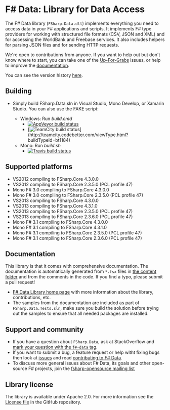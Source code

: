 # F# Data: Library for Data Access

The F# Data library (`FSharp.Data.dll`) implements everything you need to access data in your F# applications 
and scripts. It implements F# type providers for working with structured file formats (CSV, JSON and XML) and 
for accessing the WorldBank and Freebase services. It also includes helpers for parsing JSON files and for sending HTTP requests.

We're open to contributions from anyone. If you want to help out but don't know where to start, you can take one of the [Up-For-Grabs](https://github.com/fsharp/FSharp.Data/issues?labels=up-for-grabs&state=open) issues, or help to improve the [documentation][3].

You can see the version history [here](RELEASE_NOTES.md).

## Building

- Simply build FSharp.Data.sln in Visual Studio, Mono Develop, or Xamarin Studio. You can also use the FAKE script:

  * Windows: Run *build.cmd* 
    * [![AppVeyor build status](https://ci.appveyor.com/api/projects/status/vlw9avsb91rjfy39)](https://ci.appveyor.com/project/ovatsus/fsharp-data)
    * [![TeamCity build status](http://teamcity.codebetter.com/app/rest/builds/buildType:\(id:bt1184\)/statusIcon)](http://teamcity.codebetter.com/viewType.html?buildTypeId=bt1184)
  * Mono: Run *build.sh*
    * [![Travis build status](https://travis-ci.org/fsharp/FSharp.Data.png)](https://travis-ci.org/fsharp/FSharp.Data)

## Supported platforms

- VS2012 compiling to FSharp.Core 4.3.0.0
- VS2012 compiling to FSharp.Core 2.3.5.0 (PCL profile 47)
- Mono F# 3.0 compiling to FSharp.Core 4.3.0.0
- Mono F# 3.0 compiling to FSharp.Core 2.3.5.0 (PCL profile 47)
- VS2013 compiling to FSharp.Core 4.3.0.0
- VS2013 compiling to FSharp.Core 4.3.1.0
- VS2013 compiling to FSharp.Core 2.3.5.0 (PCL profile 47)
- VS2013 compiling to FSharp.Core 2.3.6.0 (PCL profile 47)
- Mono F# 3.1 compiling to FSharp.Core 4.3.0.0
- Mono F# 3.1 compiling to FSharp.Core 4.3.1.0
- Mono F# 3.1 compiling to FSharp.Core 2.3.5.0 (PCL profile 47)
- Mono F# 3.1 compiling to FSharp.Core 2.3.6.0 (PCL profile 47)

## Documentation 

This library is that it comes with comprehensive documentation. The documentation is 
automatically generated from `*.fsx` files in [the content folder][2] and from the comments in the code. If you find a typo, please submit a pull request! 
 - [F# Data Library home page][3] with more information about the library, contributions, etc.
 - The samples from the documentation are included as part of `FSharp.Data.Tests.sln`, make sure you build the
solution before trying out the samples to ensure that all needed packages are installed.

## Support and community

 - If you have a question about `FSharp.Data`, ask at StackOverflow and [mark your question with the `f#-data` tag](http://stackoverflow.com/questions/tagged/f%23-data). 
 - If you want to submit a bug, a feature request or help witht fixing bugs then look at [issues](https://github.com/fsharp/FSharp.Data/issues) and read [contributing to F# Data](http://fsharp.github.io/FSharp.Data/contributing.html).
 - To discuss more general issues about F# Data, its goals and other open-source F# projects, join the [fsharp-opensource mailing list](http://groups.google.com/group/fsharp-opensource)

## Library license

The library is available under Apache 2.0. For more information see the [License file][1] in the GitHub repository.

 [1]: https://github.com/fsharp/FSharp.Data/blob/master/LICENSE.md
 [2]: https://github.com/fsharp/FSharp.Data/tree/master/docs/content
 [3]: http://fsharp.github.io/FSharp.Data/
